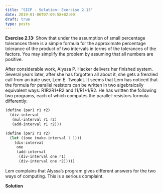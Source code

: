 ```yaml
---
title: "SICP - Solution: Exercise 2.13"
date: 2019-01-06T07:09:58+02:00
draft: true
type: posts
---
```


**Exercise 2.13:** Show that under the assumption of small percentage tolerances there is a simple formula for the approximate percentage tolerance of the product of two intervals in terms of the tolerances of the factors. You may simplify the problem by assuming that all numbers are positive.

After considerable work, Alyssa P. Hacker delivers her finished system. Several years later, after she has forgotten all about it, she gets a frenzied call from an irate user, Lem E. Tweakit. It seems that Lem has noticed that the formula for parallel resistors can be written in two algebraically equivalent ways:
R1R2R1+R2
and
11/R1+1/R2.
He has written the following two programs, each of which computes the parallel-resistors formula differently:

```scheme
(define (par1 r1 r2)
  (div-interval
   (mul-interval r1 r2)
   (add-interval r1 r2)))

(define (par2 r1 r2)
  (let ((one (make-interval 1 1)))
    (div-interval
     one
     (add-interval
      (div-interval one r1)
      (div-interval one r2)))))
```

Lem complains that Alyssa’s program gives different answers for the two ways of computing. This is a serious complaint.

**Solution**
